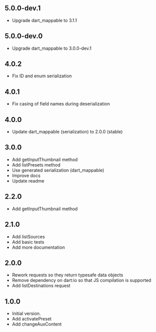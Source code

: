 ## 5.0.0-dev.1

- Upgrade dart_mappable to 3.1.1

## 5.0.0-dev.0

- Upgrade dart_mappable to 3.0.0-dev.1

## 4.0.2

- Fix ID and enum serialization

## 4.0.1

- Fix casing of field names during deserialization

## 4.0.0

- Update dart_mappable (serialization) to 2.0.0 (stable)

## 3.0.0

- Add getInputThumbnail method
- Add listPresets method
- Use generated serialization (dart_mappable)
- Improve docs
- Update readme

## 2.2.0

- Add getInputThumbnail method

## 2.1.0

- Add listSources
- Add basic tests
- Add more documentation

## 2.0.0

- Rework requests so they return typesafe data objects
- Remove dependency on dart:io so that JS compilation is supported
- Add listDestinations request

## 1.0.0

- Initial version.
- Add activatePreset
- Add changeAuxContent
